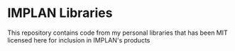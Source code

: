 # IMPLAN Libraries
This repository contains code from my personal libraries that has been MIT licensed here for inclusion in IMPLAN's products